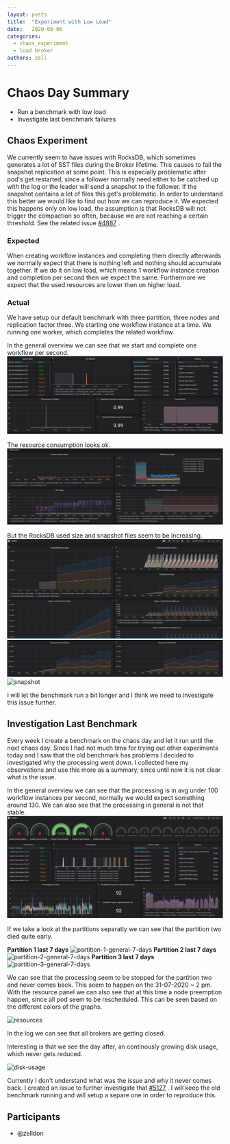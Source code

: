 ```yaml
---
layout: posts
title:  "Experiment with Low Load"
date:   2020-08-06
categories: 
  - chaos_experiment 
  - load broker
authors: zell
---
```


# Chaos Day Summary

 * Run a benchmark with low load
 * Investigate last benchmark failures

## Chaos Experiment

 We currently seem to have issues with RocksDB, which sometimes generates a lot of SST files during the Broker lifetime. This causes to fail the snapshot replication at some point.
 This is especially problematic after pod's get restarted, since a follower normally need either to be catched up with the log or the leader will send a snapshot to the follower.
 If the snapshot contains a lot of files this get's problematic. In order to understand this better we would like to find out how we can reproduce it. We expected this happens only on low load,
 the assumption is that RocksDB will not trigger the compaction so often, because we are not reaching a certain threshold. See the related issue [#4887](https://github.com/zeebe-io/zeebe/issues/4887) .

### Expected

 When creating workflow instances and completing them directly afterwards we normally expect that there is nothing left and nothing should accumulate together. If we do it on low load, which means 1 workflow instance creation and completion per second then we expect the same. Furthermore we expect that the used resources are lower then on higher load.

### Actual

 We have setup our default benchmark with three partition, three nodes and replication factor three. We starting one workflow instance at a time. We running one worker, which completes the related workflow.

In the general overview we can see that we start and complete one workflow per second.
![general](general-one-workflow.png)

The resource consumption looks ok.
![resource](resources-one-workflow.png)

But the RocksDB used size and snapshot files seem to be increasing.
![rocks1](rocks1.png)
![rocks2](rocks2.png)
![snapshot](https://user-images.githubusercontent.com/2758593/89533130-384fcc80-d7f3-11ea-83b8-69bbe75f5211.png)
 

I will let the benchmark run a bit longer and I think we need to investigate this issue further.

## Investigation Last Benchmark

Every week I create a benchmark on the chaos day and let it run until the next chaos day. Since I had not much time for trying out other experiments today and I saw that the old benchmark has problems I decided to investigated why the processing went down. I collected here my observations and use this more as a summary, since until now it is not clear what is the issue.

In the general overview we can see that the processing is in avg under 100 workflow instances per second, normally we would expect something around 130. We can also see that the processing in general is not that stable.
![general](general.png)

If we take a look at the partitions separatly we can see that the partition two died quite early.

**Partition 1 last 7 days**
![partition-1-general-7-days](https://user-images.githubusercontent.com/2758593/89543087-cb433380-d800-11ea-9d03-27d60a6cc49d.png)
**Partition 2 last 7 days**
![partition-2-general-7-days](https://user-images.githubusercontent.com/2758593/89543091-cb433380-d800-11ea-80ab-922c483cd039.png)
**Partition 3 last 7 days**
![partition-3-general-7-days](https://user-images.githubusercontent.com/2758593/89543093-cbdbca00-d800-11ea-9e86-d14b165e02eb.png)

We can see that the processing seem to be stopped for the partition two and never comes back. This seem to happen on the 31-07-2020 ~ 2 pm.
With the resource panel we can also see that at this time a node preemption happen, since all pod seem to be rescheduled. This can be seen based on the different colors of the graphs.

![resources](https://user-images.githubusercontent.com/2758593/89543095-cbdbca00-d800-11ea-962e-aee3fa95a826.png)

In the log we can see that all brokers are getting closed.

Interesting is that we see the day after, an continously growing disk usage, which never gets reduced.

![disk-usage](https://user-images.githubusercontent.com/2758593/89543083-c9797000-d800-11ea-82f3-a1b505811171.png)

Currently I don't understand what was the issue and why it never comes back. I created an issue to further investigate that [#5127](https://github.com/zeebe-io/zeebe/issues/5127) . I will keep the old benchmark running and will setup a separe one in order to reproduce this.

## Participants

 * @zelldon
